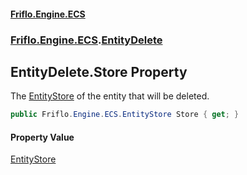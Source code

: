 #### [Friflo.Engine.ECS](index.md 'index')
### [Friflo.Engine.ECS](Friflo.Engine.ECS.md 'Friflo.Engine.ECS').[EntityDelete](EntityDelete.md 'Friflo.Engine.ECS.EntityDelete')

## EntityDelete.Store Property

The [EntityStore](EntityStore.md 'Friflo.Engine.ECS.EntityStore') of the entity that will be deleted.

```csharp
public Friflo.Engine.ECS.EntityStore Store { get; }
```

#### Property Value
[EntityStore](EntityStore.md 'Friflo.Engine.ECS.EntityStore')
